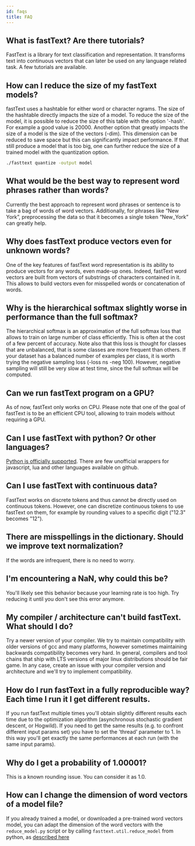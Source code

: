 ```yaml
---
id: faqs
title: FAQ
---
```


## What is fastText? Are there tutorials?

FastText is a library for text classification and representation. It transforms text into continuous vectors that can later be used on any language related task. A few tutorials are available.

## How can I reduce the size of my fastText models?

fastText uses a hashtable for either word or character ngrams. The size of the hashtable directly impacts the size of a model. To reduce the size of the model, it is possible to reduce the size of this table with the option '-hash'. For example a good value is 20000. Another option that greatly impacts the size of a model is the size of the vectors (-dim). This dimension can be reduced to save space but this can significantly impact performance. If that still produce a model that is too big, one can further reduce the size of a trained model with the quantization option.
```bash
./fasttext quantize -output model
```

## What would be the best way to represent word phrases rather than words?

Currently the best approach to represent word phrases or sentence is to take a bag of words of word vectors. Additionally, for phrases like “New York”, preprocessing the data so that it becomes a single token “New_York” can greatly help.

## Why does fastText produce vectors even for unknown words?

One of the key features of fastText word representation is its ability to produce vectors for any words, even made-up ones.
Indeed, fastText word vectors are built from vectors of substrings of characters contained in it.
This allows to build vectors even for misspelled words or concatenation of words.

## Why is the hierarchical softmax slightly worse in performance than the full softmax?

The hierarchical softmax is an approximation of the full softmax loss that allows to train on large number of class efficiently. This is often at the cost of a few percent of accuracy.
Note also that this loss is thought for classes that are unbalanced, that is some classes are more frequent than others. If your dataset has a balanced number of examples per class, it is worth trying the negative sampling loss (-loss ns -neg 100).
However, negative sampling will still be very slow at test time, since the full softmax will be computed.

## Can we run fastText program on a GPU?

As of now, fastText only works on CPU.
Please note that one of the goal of fastText is to be an efficient CPU tool, allowing to train models without requiring a GPU.

## Can I use fastText with python? Or other languages?

[Python is officially supported](/docs/en/support.html#building-fasttext-python-module).
There are few unofficial wrappers for javascript, lua and other languages available on github.

## Can I use fastText with continuous data?

FastText works on discrete tokens and thus cannot be directly used on continuous tokens. However, one can discretize continuous tokens to use fastText on them, for example by rounding values to a specific digit ("12.3" becomes "12").

## There are misspellings in the dictionary. Should we improve text normalization?

If the words are infrequent, there is no need to worry.

## I'm encountering a NaN, why could this be?

You'll likely see this behavior because your learning rate is too high. Try reducing it until you don't see this error anymore.

## My compiler / architecture can't build fastText. What should I do?
Try a newer version of your compiler. We try to maintain compatibility with older versions of gcc and many platforms, however sometimes maintaining backwards compatibility becomes very hard. In general, compilers and tool chains that ship with LTS versions of major linux distributions should be fair game. In any case, create an issue with your compiler version and architecture and we'll try to implement compatibility.

## How do I run fastText in a fully reproducible way? Each time I run it I get different results.
If you run fastText multiple times you'll obtain slightly different results each time due to the optimization algorithm (asynchronous stochastic gradient descent, or Hogwild). If you need to get the same results (e.g. to confront different input params set) you have to set the 'thread' parameter to 1. In this way you'll get exactly the same performances at each run (with the same input params).


## Why do I get a probability of 1.00001?
This is a known rounding issue. You can consider it as 1.0.

## How can I change the dimension of word vectors of a model file?
If you already trained a model, or downloaded a pre-trained word vectors model, you can adapt the dimension of the word vectors with the `reduce_model.py` script or by calling `fasttext.util.reduce_model` from python, as [described here](/docs/en/crawl-vectors.html#adapt-the-dimension)
